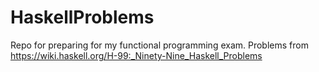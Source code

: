 # HaskellProblems
Repo for preparing for my functional programming exam. Problems from https://wiki.haskell.org/H-99:_Ninety-Nine_Haskell_Problems
